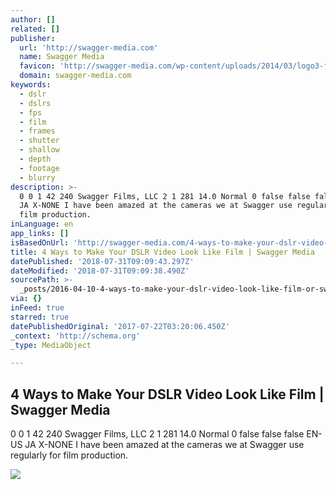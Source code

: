 ```yaml
---
author: []
related: []
publisher:
  url: 'http://swagger-media.com'
  name: Swagger Media
  favicon: 'http://swagger-media.com/wp-content/uploads/2014/03/logo3-favicon.png'
  domain: swagger-media.com
keywords:
  - dslr
  - dslrs
  - fps
  - film
  - frames
  - shutter
  - shallow
  - depth
  - footage
  - blurry
description: >-
  0 0 1 42 240 Swagger Films, LLC 2 1 281 14.0 Normal 0 false false false EN-US
  JA X-NONE I have been amazed at the cameras we at Swagger use regularly for
  film production.
inLanguage: en
app_links: []
isBasedOnUrl: 'http://swagger-media.com/4-ways-to-make-your-dslr-video-look-like-film/'
title: 4 Ways to Make Your DSLR Video Look Like Film | Swagger Media
datePublished: '2018-07-31T09:09:43.297Z'
dateModified: '2018-07-31T09:09:38.490Z'
sourcePath: >-
  _posts/2016-04-10-4-ways-to-make-your-dslr-video-look-like-film-or-swagger-medi.md
via: {}
inFeed: true
starred: true
datePublishedOriginal: '2017-07-22T03:20:06.450Z'
_context: 'http://schema.org'
_type: MediaObject

---
```

<article style=""><h1>4 Ways to Make Your DSLR Video Look Like Film | Swagger Media</h1><p>0 0 1 42 240 Swagger Films, LLC 2 1 281 14.0 Normal 0 false false false EN-US JA X-NONE I have been amazed at the cameras we at Swagger use regularly for film production.</p><img src="http://swagger-media.com/wp-content/uploads/2013/11/logo3.png" /></article>